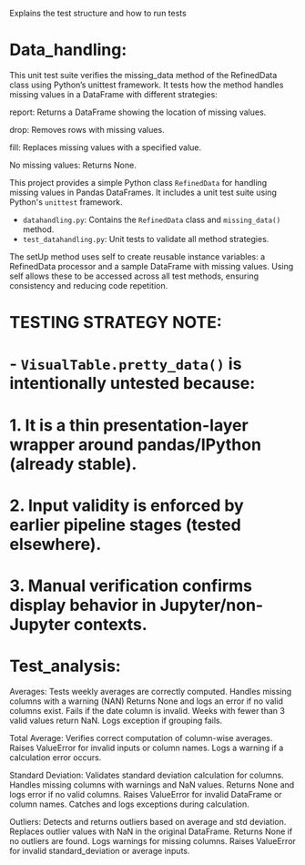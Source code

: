 Explains the test structure and how to run tests

# Data_handling:

This unit test suite verifies the missing_data method of the RefinedData class using Python’s unittest framework. It tests how the method handles missing values in a DataFrame with different strategies:

report: Returns a DataFrame showing the location of missing values.

drop: Removes rows with missing values.

fill: Replaces missing values with a specified value.

No missing values: Returns None.

This project provides a simple Python class `RefinedData` for handling missing values in Pandas DataFrames. It includes a unit test suite using Python's `unittest` framework.

- `datahandling.py`: Contains the `RefinedData` class and `missing_data()` method.
- `test_datahandling.py`: Unit tests to validate all method strategies.

The setUp method uses self to create reusable instance variables: a RefinedData processor and a sample DataFrame with missing values. Using self allows these to be accessed across all test methods, ensuring consistency and reducing code repetition.


# TESTING STRATEGY NOTE:
# - `VisualTable.pretty_data()` is intentionally untested because:
#   1. It is a thin presentation-layer wrapper around pandas/IPython (already stable).
#   2. Input validity is enforced by earlier pipeline stages (tested elsewhere).
#   3. Manual verification confirms display behavior in Jupyter/non-Jupyter contexts.

# Test_analysis:

Averages: Tests weekly averages are correctly computed.
Handles missing columns with a warning (NAN)
Returns None and logs an error if no valid columns exist.
Fails if the date column is invalid.
Weeks with fewer than 3 valid values return NaN.
Logs exception if grouping fails.

Total Average: Verifies correct computation of column-wise averages.
Raises ValueError for invalid inputs or column names.
Logs a warning if a calculation error occurs.

Standard Deviation:
Validates standard deviation calculation for columns.
Handles missing columns with warnings and NaN values.
Returns None and logs error if no valid columns.
Raises ValueError for invalid DataFrame or column names.
Catches and logs exceptions during calculation.

Outliers:
Detects and returns outliers based on average and std deviation.
Replaces outlier values with NaN in the original DataFrame.
Returns None if no outliers are found.
Logs warnings for missing columns.
Raises ValueError for invalid standard_deviation or average inputs.



